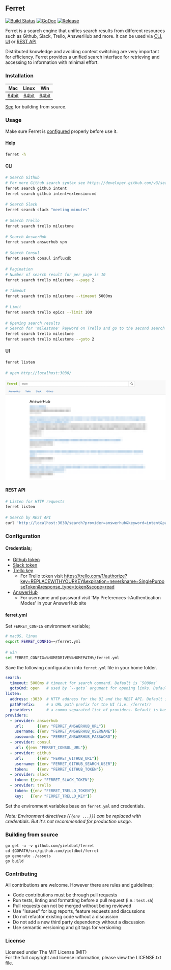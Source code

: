 ## Ferret

[![Build Status][travis-image]][travis-url] [![GoDoc][godoc-image]][godoc-url] [![Release][release-image]][release-url]

Ferret is a search engine that unifies search results from different resources
such as Github, Slack, Trello, AnswerHub and more. It can be used via
[CLI](#cli), [UI](#ui) or [REST API](#rest-api)

Distributed knowledge and avoiding context switching are very important for
efficiency. Ferret provides a unified search interface for retrieving and
accessing to information with minimal effort.


### Installation

| Mac | Linux | Win |
|:---:|:---:|:---:|
| [64bit][download-darwin-amd64-url] | [64bit][download-linux-amd64-url] | [64bit][download-windows-amd64-url] |

[See](#building-from-source) for building from source.


### Usage

Make sure Ferret is [configured](#configuration) properly before use it.

#### Help

```bash
ferret -h
```

#### CLI

```bash
# Search Github
# For more Github search syntax see https://developer.github.com/v3/search/
ferret search github intent
ferret search github intent+extension:md

# Search Slack
ferret search slack "meeting minutes"

# Search Trello
ferret search trello milestone

# Search AnswerHub
ferret search answerhub vpn

# Search Consul
ferret search consul influxdb

# Pagination
# Number of search result for per page is 10
ferret search trello milestone --page 2

# Timeout
ferret search trello milestone --timeout 5000ms

# Limit
ferret search trello epics --limit 100

# Opening search results
# Search for 'milestone' keyword on Trello and go to the second search result
ferret search trello milestone
ferret search trello milestone --goto 2
```

#### UI

```bash
ferret listen

# open http://localhost:3030/
```

![Web UI](assets/public/img/ferret-ui.png)

#### REST API

```bash
# Listen for HTTP requests
ferret listen

# Search by REST API
curl 'http://localhost:3030/search?provider=answerhub&keyword=intent&page=1&timeout=5000ms'
```


### Configuration

#### Credentials;

- [Github token](https://help.github.com/articles/creating-an-access-token-for-command-line-use/)
- [Slack token](https://api.slack.com/docs/oauth-test-tokens)
- [Trello key](https://trello.com/app-key)
  - For Trello token visit https://trello.com/1/authorize?key=REPLACEWITHYOURKEY&expiration=never&name=SinglePurposeToken&response_type=token&scope=read
- [AnswerHub](http://docs.answerhub.com/articles/1444/how-to-enable-and-grant-use-of-the-rest-api.html)
  - For username and password visit 'My Preferences->Authentication Modes' in your AnswerHub site

#### ferret.yml

Set `FERRET_CONFIG` environment variable;

```bash
# macOS, linux
export FERRET_CONFIG=~/ferret.yml

# win
set FERRET_CONFIG=%HOMEDRIVE%%HOMEPATH%/ferret.yml
```

Save the following configuration into `ferret.yml` file in your home folder.

```yaml
search:
  timeout: 5000ms # timeout for search command. Default is `5000ms`
  gotoCmd: open   # used by `--goto` argument for opening links. Default is `open`
listen:
  address: :3030  # HTTP address for the UI and the REST API. Default is :3030
  pathPrefix:     # a URL path prefix for the UI (i.e. /ferret/)
  providers:      # a comma separated list of providers. Default is base on config.yml
providers:
  - provider: answerhub
    url:      {{env "FERRET_ANSWERHUB_URL"}}
    username: {{env "FERRET_ANSWERHUB_USERNAME"}}
    password: {{env "FERRET_ANSWERHUB_PASSWORD"}}
  - provider: consul
    url: {{env "FERRET_CONSUL_URL"}}
  - provider: github
    url:      {{env "FERRET_GITHUB_URL"}}
    username: {{env "FERRET_GITHUB_SEARCH_USER"}}
    token:    {{env "FERRET_GITHUB_TOKEN"}}
  - provider: slack
    token: {{env "FERRET_SLACK_TOKEN"}}
  - provider: trello
    token: {{env "FERRET_TRELLO_TOKEN"}}
    key:   {{env "FERRET_TRELLO_KEY"}}
```

Set the environment variables base on `ferret.yml` and credentials. 

_Note: Environment directives (`{{env ...}}`) can be replaced with credentials.
But it's not recommended for production usage._


### Building from source

```
go get -u -v github.com/yieldbot/ferret
cd $GOPATH/src/github.com/yieldbot/ferret
go generate ./assets
go build
```


### Contributing

All contributions are welcome. However there are rules and guidelines;

- Code contributions must be through pull requests
- Run tests, linting and formatting before a pull request (i.e.: `test.sh`)
- Pull requests can not be merged without being reviewed
- Use "Issues" for bug reports, feature requests and discussions
- Do not refactor existing code without a discussion
- Do not add a new third party dependency without a discussion
- Use semantic versioning and git tags for versioning


### License

Licensed under The MIT License (MIT)  
For the full copyright and license information, please view the LICENSE.txt file.


[travis-url]: https://travis-ci.org/yieldbot/ferret
[travis-image]: https://travis-ci.org/yieldbot/ferret.svg?branch=master

[godoc-url]: https://godoc.org/github.com/yieldbot/ferret
[godoc-image]: https://godoc.org/github.com/yieldbot/ferret?status.svg

[release-url]: https://github.com/yieldbot/ferret/releases/latest
[release-image]: https://img.shields.io/badge/release-v3.1.1-blue.svg

[download-darwin-amd64-url]: https://github.com/yieldbot/ferret/releases/download/v3.1.1/ferret-darwin-amd64.zip
[download-linux-amd64-url]: https://github.com/yieldbot/ferret/releases/download/v3.1.1/ferret-linux-amd64.zip
[download-windows-amd64-url]: https://github.com/yieldbot/ferret/releases/download/v3.1.1/ferret-windows-amd64.zip
